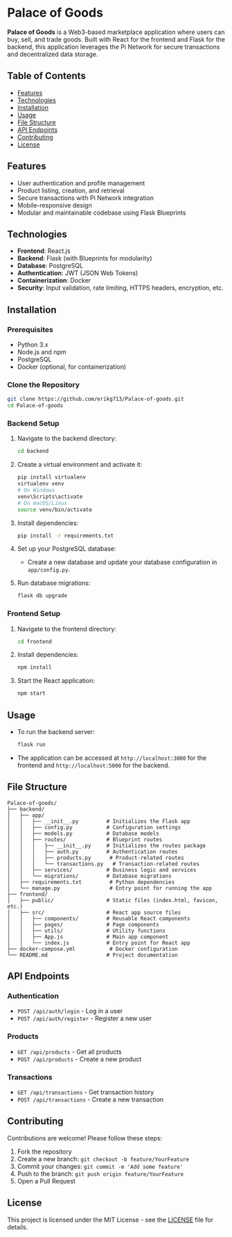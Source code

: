 # Palace of Goods

**Palace of Goods** is a Web3-based marketplace application where users can buy, sell, and trade goods. Built with React for the frontend and Flask for the backend, this application leverages the Pi Network for secure transactions and decentralized data storage.

## Table of Contents

- [Features](#features)
- [Technologies](#technologies)
- [Installation](#installation)
- [Usage](#usage)
- [File Structure](#file-structure)
- [API Endpoints](#api-endpoints)
- [Contributing](#contributing)
- [License](#license)

## Features

- User authentication and profile management
- Product listing, creation, and retrieval
- Secure transactions with Pi Network integration
- Mobile-responsive design
- Modular and maintainable codebase using Flask Blueprints

## Technologies

- **Frontend**: React.js
- **Backend**: Flask (with Blueprints for modularity)
- **Database**: PostgreSQL
- **Authentication**: JWT (JSON Web Tokens)
- **Containerization**: Docker
- **Security**: Input validation, rate limiting, HTTPS headers, encryption, etc.

## Installation

### Prerequisites

- Python 3.x
- Node.js and npm
- PostgreSQL
- Docker (optional, for containerization)

### Clone the Repository

```bash
git clone https://github.com/erikg713/Palace-of-goods.git
cd Palace-of-goods
```

### Backend Setup

1. Navigate to the backend directory:

    ```bash
    cd backend
    ```

2. Create a virtual environment and activate it:

    ```bash
    pip install virtualenv
    virtualenv venv
    # On Windows
    venv\Scripts\activate
    # On macOS/Linux
    source venv/bin/activate
    ```

3. Install dependencies:

    ```bash
    pip install -r requirements.txt
    ```

4. Set up your PostgreSQL database:

   - Create a new database and update your database configuration in `app/config.py`.

5. Run database migrations:

    ```bash
    flask db upgrade
    ```

### Frontend Setup

1. Navigate to the frontend directory:

    ```bash
    cd frontend
    ```

2. Install dependencies:

    ```bash
    npm install
    ```

3. Start the React application:

    ```bash
    npm start
    ```

## Usage

- To run the backend server:

    ```bash
    flask run
    ```

- The application can be accessed at `http://localhost:3000` for the frontend and `http://localhost:5000` for the backend.

## File Structure

```plaintext
Palace-of-goods/
├── backend/
│   ├── app/
│   │   ├── __init__.py         # Initializes the Flask app
│   │   ├── config.py           # Configuration settings
│   │   ├── models.py           # Database models
│   │   ├── routes/             # Blueprint routes
│   │   │   ├── __init__.py     # Initializes the routes package
│   │   │   ├── auth.py         # Authentication routes
│   │   │   ├── products.py      # Product-related routes
│   │   │   └── transactions.py   # Transaction-related routes
│   │   ├── services/           # Business logic and services
│   │   └── migrations/         # Database migrations
│   ├── requirements.txt         # Python dependencies
│   └── manage.py                # Entry point for running the app
├── frontend/
│   ├── public/                 # Static files (index.html, favicon, etc.)
│   ├── src/                    # React app source files
│   │   ├── components/         # Reusable React components
│   │   ├── pages/              # Page components
│   │   ├── utils/              # Utility functions
│   │   ├── App.js              # Main app component
│   │   └── index.js            # Entry point for React app
├── docker-compose.yml           # Docker configuration
└── README.md                   # Project documentation

```

## API Endpoints

### Authentication

- `POST /api/auth/login` - Log in a user
- `POST /api/auth/register` - Register a new user

### Products

- `GET /api/products` - Get all products
- `POST /api/products` - Create a new product

### Transactions

- `GET /api/transactions` - Get transaction history
- `POST /api/transactions` - Create a new transaction

## Contributing

Contributions are welcome! Please follow these steps:

1. Fork the repository
2. Create a new branch: `git checkout -b feature/YourFeature`
3. Commit your changes: `git commit -m 'Add some feature'`
4. Push to the branch: `git push origin feature/YourFeature`
5. Open a Pull Request

## License

This project is licensed under the MIT License - see the [LICENSE](LICENSE) file for details.
```
